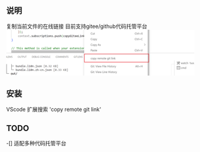 ## 说明
复制当前文件的在线链接 目前支持gitee/github代码托管平台
![logo](./images/image.png)
## 安装
VScode 扩展搜索 'copy remote git link'
## TODO
-[] 适配多种代码托管平台
